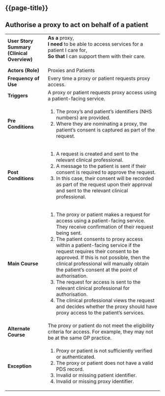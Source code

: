 ## {{page-title}}

## 	Authorise a proxy to act on behalf of a patient

<table class="assets" title="PDS Use Case 1">
  <tbody>
    <tr>
      <td><strong>User Story Summary (Clinical Overview)</strong></td>
      <td><strong>As a</strong> proxy,<br><strong>I need</strong> to be able to access services for a patient I care for,<br><strong>So that</strong>  I can support them with their care.<br><br>
          </td>
    </tr>
    <tr>
      <td><strong>Actors (Role)</strong></td>
      <td>Proxies and Patients</td>
    </tr>
    <tr>
      <td><strong>Frequency of Use</strong></td>
      <td>Every time a proxy or patient requests proxy access.</td>
    </tr>
    <tr>
      <td><strong>Triggers</strong></td>
      <td>A proxy or patient requests proxy access using a patient-facing service.</td>
    </tr>
    <tr>
      <td><strong>Pre Conditions</strong></td>
      <td><ol><li>The proxy’s and patient’s identifiers (NHS numbers) are provided.</li><li>Where they are nominating a proxy, the patient’s consent is captured as part of the request.</li></ol></td>
    </tr>
    <tr>
      <td><strong>Post Conditions</strong></td>
      <td><ol><li>A request is created and sent to the relevant clinical professional.</li><li>A message to the patient is sent if their consent is required to approve the request.</li><li>In this case, their consent will be recorded as part of the request upon their approval and sent to the relevant clinical professional.</li></ol></td>
    </tr>
    <tr>
      <td><strong>Main Course</strong></td>
      <td><ol><li>The proxy or patient makes a request for access using a patient-facing service. They receive confirmation of their request being sent.</li><li>The patient consents to proxy access within a patient-facing service if the request requires their consent to be approved.
If this is not possible, then the clinical professional will manually obtain the patient’s consent at the point of authorisation.</li><li>The request for access is sent to the relevant clinical professional for authorisation.</li><li>The clinical professional views the request and decides whether the proxy should have proxy access to the patient’s services.</li></ol></td>
    </tr>
    <tr>
      <td><strong>Alternate Course</strong></td>
      <td>The proxy or patient do not meet the eligibility criteria for access. For example, they may not be at the same GP practice.</td>
    </tr>
    <tr>
      <td><strong>Exception</strong></td>
      <td><ol><li>Proxy or patient is not sufficiently verified or authenticated.</li><li>The proxy or patient does not have a valid PDS record.</li><li>Invalid or missing patient identifier.</li><li>Invalid or missing proxy identifier.</li></ol></td>
    </tr>
  </tbody>
</table>
<br>